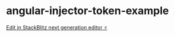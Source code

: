 # angular-injector-token-example

[Edit in StackBlitz next generation editor ⚡️](https://stackblitz.com/~/github.com/itssajan/angular-injector-token-example)